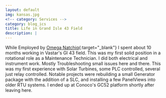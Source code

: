 ```yaml
---
layout: default
img: kansas.jpg
<!-- category: Services -->
category: blog_ics
title: Life in Grand Isle 43 Field
description: |
---
```


While Employed by [Omega Natchiq](http://www.asrcenergy.com/omega-natchiq-inc/){:target="_blank"} I spent about 10 months working in Vastar's GI 43 field. This was my first solid position in a rotational role as a Maintenance Technician. I did both electrical and instrument work. Mostly Troubleshooting small issues here and there. This was my first experience with Solar Turbines, some PLC controlled, several just relay controlled. Notable projects were rebuilding a small Generator package with the addition of a SLC, and installing a few PanelViews into older RTU systems. I ended up at Conoco's GC52 platform shortly after leaving here.